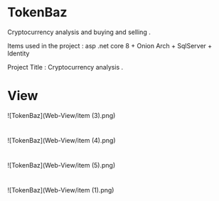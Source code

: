 # TokenBaz

Cryptocurrency analysis and buying and selling .

Items used in the project : asp .net core 8 + Onion Arch + SqlServer + Identity

Project Title : Cryptocurrency analysis .

# View

![TokenBaz](Web-View/item (3).png)

#

![TokenBaz](Web-View/item (4).png)

#

![TokenBaz](Web-View/item (5).png)

#

![TokenBaz](Web-View/item (1).png)

